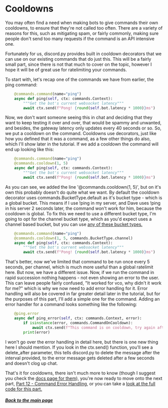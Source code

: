 # Cooldowns

You may often find a need when making bots to give commands their own cooldowns, to ensure that they're not called too often. There are a variety of reasons for this, such as mitigating spam, or fairly commonly, making sure people don't send too many requests if the command is an API intensive one.

Fortunately for us, discord&#46;py provides built in cooldown decorators that we can use on our existing commands that do just this. This will be a fairly small part, since there is not that much to cover on the topic, however I hope it will be of great use for ratelimiting your commands.

To start with, let's recap one of the commands we have from earlier, the ping command:

```py
    @commands.command(name="ping")
    async def ping(self, ctx: commands.Context):
        """Get the bot's current websocket latency"""
        await ctx.send(f"Pong! {round(self.bot.latency * 1000)}ms")
```

Now, we don't want someone seeing this in chat and deciding that they want to keep testing it over and over, that would be spammy and unwanted, and besides, the gateway latency only updates every 40 seconds or so. So, we put a cooldown on the command. Cooldowns use decorators, just like how you defined that it was a command, as a few other things do also, which I'll show later in the tutorial. If we add a cooldown the command will end up looking like this:

```py
    @commands.command(name="ping")
    @commands.cooldown(1, 5)
    async def ping(self, ctx: commands.Context):
        """Get the bot's current websocket latency"""
        await ctx.send(f"Pong! {round(self.bot.latency * 1000)}ms")
```

As you can see, we added the line '@commands.cooldown(1, 5)', but on it's own this probably doesn't do quite what we want. By default the cooldown decorator uses commands.BucketType.default as it's bucket type - which is a global bucket. This means if I use !ping in my server, and Dave uses !ping in his server 2 seconds later, the command won't work for him, because the cooldown is global. To fix this we need to use a different bucket type, I'm going to opt for the channel bucket type, which as you'd expect uses a channel based bucket, but you can use [any of these bucket types.](https://discordpy.readthedocs.io/en/latest/ext/commands/api.html#discord.discord.ext.commands.BucketType)

```py
    @commands.command(name="ping")
    @commands.cooldown(1, 5, commands.BucketType.channel)
    async def ping(self, ctx: commands.Context):
        """Get the bot's current websocket latency"""
        await ctx.send(f"Pong! {round(self.bot.latency * 1000)}ms")
```

That's better, now we've limited that command to be run once every 5 seconds, per channel, which is much more useful than a global ratelimit here. But now, we have a different issue. Now, if we run the command in rapid succession nothing happens - not even showing an error to the user. This can leave people fairly confused, "It worked for vco, why didn't it work for me?" which is why we now need to add error handling for it. Error handling will also be covered in far greater detail later in the tutorial, but for the purposes of this part, I'll add a simple one for the command. Adding an error handler for a command looks something like the following:

```py
    @ping.error
    async def ping_error(self, ctx: commands.Context, error):
        if isinstance(error, commands.CommandOnCooldown):
            await ctx.send(f"This command is on cooldown, try again after {round(error.retry_after)} seconds.", delete_after=5)
        print(error)
```

I won't go over the error handling in detail here, but there is one new thing here I should mention. If you look in the ctx.send() function, you'll see a delete_after parameter, this tells discord.py to delete the message after the interval provided, to the error message gets deleted after a few seconds and doesn't clog up chat.

That's it for cooldowns, there isn't much more to know (though I suggest you check the [docs page for them](https://discordpy.readthedocs.io/en/latest/ext/commands/api.html#discord.ext.commands.cooldown)), you're now ready to move onto the next part, [Part 12 - Command Error Handling](./part12.md), or you can take a [look at the full code for this part.](https://github.com/vcokltfre/bot-tutorial/tree/master/code/part11)

##### [Back to the main page](../README.md)